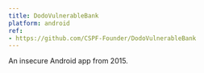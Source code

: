 ```yaml
---
title: DodoVulnerableBank
platform: android
ref:
- https://github.com/CSPF-Founder/DodoVulnerableBank
---
```


An insecure Android app from 2015.

